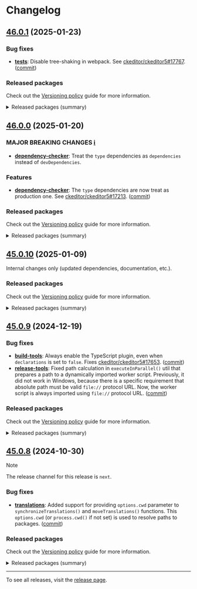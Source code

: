 Changelog
=========

## [46.0.1](https://github.com/ckeditor/ckeditor5-dev/compare/v46.0.0...v46.0.1) (2025-01-23)

### Bug fixes

* **[tests](https://www.npmjs.com/package/@ckeditor/ckeditor5-dev-tests)**: Disable tree-shaking in webpack. See [ckeditor/ckeditor5#17767](https://github.com/ckeditor/ckeditor5/issues/17767). ([commit](https://github.com/ckeditor/ckeditor5-dev/commit/0afe20b0819a37d6e1c684fe50ac5512b2c9b370))

### Released packages

Check out the [Versioning policy](https://ckeditor.com/docs/ckeditor5/latest/framework/guides/support/versioning-policy.html) guide for more information.

<details>
<summary>Released packages (summary)</summary>

Other releases:

* [@ckeditor/ckeditor5-dev-build-tools](https://www.npmjs.com/package/@ckeditor/ckeditor5-dev-build-tools/v/46.0.1): v46.0.0 => v46.0.1
* [@ckeditor/ckeditor5-dev-bump-year](https://www.npmjs.com/package/@ckeditor/ckeditor5-dev-bump-year/v/46.0.1): v46.0.0 => v46.0.1
* [@ckeditor/ckeditor5-dev-ci](https://www.npmjs.com/package/@ckeditor/ckeditor5-dev-ci/v/46.0.1): v46.0.0 => v46.0.1
* [@ckeditor/ckeditor5-dev-dependency-checker](https://www.npmjs.com/package/@ckeditor/ckeditor5-dev-dependency-checker/v/46.0.1): v46.0.0 => v46.0.1
* [@ckeditor/ckeditor5-dev-docs](https://www.npmjs.com/package/@ckeditor/ckeditor5-dev-docs/v/46.0.1): v46.0.0 => v46.0.1
* [@ckeditor/ckeditor5-dev-release-tools](https://www.npmjs.com/package/@ckeditor/ckeditor5-dev-release-tools/v/46.0.1): v46.0.0 => v46.0.1
* [@ckeditor/ckeditor5-dev-stale-bot](https://www.npmjs.com/package/@ckeditor/ckeditor5-dev-stale-bot/v/46.0.1): v46.0.0 => v46.0.1
* [@ckeditor/ckeditor5-dev-tests](https://www.npmjs.com/package/@ckeditor/ckeditor5-dev-tests/v/46.0.1): v46.0.0 => v46.0.1
* [@ckeditor/ckeditor5-dev-translations](https://www.npmjs.com/package/@ckeditor/ckeditor5-dev-translations/v/46.0.1): v46.0.0 => v46.0.1
* [@ckeditor/ckeditor5-dev-utils](https://www.npmjs.com/package/@ckeditor/ckeditor5-dev-utils/v/46.0.1): v46.0.0 => v46.0.1
* [@ckeditor/ckeditor5-dev-web-crawler](https://www.npmjs.com/package/@ckeditor/ckeditor5-dev-web-crawler/v/46.0.1): v46.0.0 => v46.0.1
* [@ckeditor/typedoc-plugins](https://www.npmjs.com/package/@ckeditor/typedoc-plugins/v/46.0.1): v46.0.0 => v46.0.1
</details>


## [46.0.0](https://github.com/ckeditor/ckeditor5-dev/compare/v45.0.10...v46.0.0) (2025-01-20)

### MAJOR BREAKING CHANGES [ℹ️](https://ckeditor.com/docs/ckeditor5/latest/framework/guides/support/versioning-policy.html#major-and-minor-breaking-changes)

* **[dependency-checker](https://www.npmjs.com/package/@ckeditor/ckeditor5-dev-dependency-checker)**: Treat the `type` dependencies as `dependencies` instead of `devDependencies`.

### Features

* **[dependency-checker](https://www.npmjs.com/package/@ckeditor/ckeditor5-dev-dependency-checker)**: The `type` dependencies are now treat as production one. See [ckeditor/ckeditor5#17213](https://github.com/ckeditor/ckeditor5/issues/17213). ([commit](https://github.com/ckeditor/ckeditor5-dev/commit/39727984680b51c99f9233b1c5ce9c10c3f7b0e5))

### Released packages

Check out the [Versioning policy](https://ckeditor.com/docs/ckeditor5/latest/framework/guides/support/versioning-policy.html) guide for more information.

<details>
<summary>Released packages (summary)</summary>

Releases containing new features:

* [@ckeditor/ckeditor5-dev-dependency-checker](https://www.npmjs.com/package/@ckeditor/ckeditor5-dev-dependency-checker/v/46.0.0): v45.0.10 => v46.0.0

Other releases:

* [@ckeditor/ckeditor5-dev-build-tools](https://www.npmjs.com/package/@ckeditor/ckeditor5-dev-build-tools/v/46.0.0): v45.0.10 => v46.0.0
* [@ckeditor/ckeditor5-dev-bump-year](https://www.npmjs.com/package/@ckeditor/ckeditor5-dev-bump-year/v/46.0.0): v45.0.10 => v46.0.0
* [@ckeditor/ckeditor5-dev-ci](https://www.npmjs.com/package/@ckeditor/ckeditor5-dev-ci/v/46.0.0): v45.0.10 => v46.0.0
* [@ckeditor/ckeditor5-dev-docs](https://www.npmjs.com/package/@ckeditor/ckeditor5-dev-docs/v/46.0.0): v45.0.10 => v46.0.0
* [@ckeditor/ckeditor5-dev-release-tools](https://www.npmjs.com/package/@ckeditor/ckeditor5-dev-release-tools/v/46.0.0): v45.0.10 => v46.0.0
* [@ckeditor/ckeditor5-dev-stale-bot](https://www.npmjs.com/package/@ckeditor/ckeditor5-dev-stale-bot/v/46.0.0): v45.0.10 => v46.0.0
* [@ckeditor/ckeditor5-dev-tests](https://www.npmjs.com/package/@ckeditor/ckeditor5-dev-tests/v/46.0.0): v45.0.10 => v46.0.0
* [@ckeditor/ckeditor5-dev-translations](https://www.npmjs.com/package/@ckeditor/ckeditor5-dev-translations/v/46.0.0): v45.0.10 => v46.0.0
* [@ckeditor/ckeditor5-dev-utils](https://www.npmjs.com/package/@ckeditor/ckeditor5-dev-utils/v/46.0.0): v45.0.10 => v46.0.0
* [@ckeditor/ckeditor5-dev-web-crawler](https://www.npmjs.com/package/@ckeditor/ckeditor5-dev-web-crawler/v/46.0.0): v45.0.10 => v46.0.0
* [@ckeditor/typedoc-plugins](https://www.npmjs.com/package/@ckeditor/typedoc-plugins/v/46.0.0): v45.0.10 => v46.0.0
</details>


## [45.0.10](https://github.com/ckeditor/ckeditor5-dev/compare/v45.0.9...v45.0.10) (2025-01-09)

Internal changes only (updated dependencies, documentation, etc.).

### Released packages

Check out the [Versioning policy](https://ckeditor.com/docs/ckeditor5/latest/framework/guides/support/versioning-policy.html) guide for more information.

<details>
<summary>Released packages (summary)</summary>

Other releases:

* [@ckeditor/ckeditor5-dev-build-tools](https://www.npmjs.com/package/@ckeditor/ckeditor5-dev-build-tools/v/45.0.10): v45.0.9 => v45.0.10
* [@ckeditor/ckeditor5-dev-bump-year](https://www.npmjs.com/package/@ckeditor/ckeditor5-dev-bump-year/v/45.0.10): v45.0.9 => v45.0.10
* [@ckeditor/ckeditor5-dev-ci](https://www.npmjs.com/package/@ckeditor/ckeditor5-dev-ci/v/45.0.10): v45.0.9 => v45.0.10
* [@ckeditor/ckeditor5-dev-dependency-checker](https://www.npmjs.com/package/@ckeditor/ckeditor5-dev-dependency-checker/v/45.0.10): v45.0.9 => v45.0.10
* [@ckeditor/ckeditor5-dev-docs](https://www.npmjs.com/package/@ckeditor/ckeditor5-dev-docs/v/45.0.10): v45.0.9 => v45.0.10
* [@ckeditor/ckeditor5-dev-release-tools](https://www.npmjs.com/package/@ckeditor/ckeditor5-dev-release-tools/v/45.0.10): v45.0.9 => v45.0.10
* [@ckeditor/ckeditor5-dev-stale-bot](https://www.npmjs.com/package/@ckeditor/ckeditor5-dev-stale-bot/v/45.0.10): v45.0.9 => v45.0.10
* [@ckeditor/ckeditor5-dev-tests](https://www.npmjs.com/package/@ckeditor/ckeditor5-dev-tests/v/45.0.10): v45.0.9 => v45.0.10
* [@ckeditor/ckeditor5-dev-translations](https://www.npmjs.com/package/@ckeditor/ckeditor5-dev-translations/v/45.0.10): v45.0.9 => v45.0.10
* [@ckeditor/ckeditor5-dev-utils](https://www.npmjs.com/package/@ckeditor/ckeditor5-dev-utils/v/45.0.10): v45.0.9 => v45.0.10
* [@ckeditor/ckeditor5-dev-web-crawler](https://www.npmjs.com/package/@ckeditor/ckeditor5-dev-web-crawler/v/45.0.10): v45.0.9 => v45.0.10
* [@ckeditor/typedoc-plugins](https://www.npmjs.com/package/@ckeditor/typedoc-plugins/v/45.0.10): v45.0.9 => v45.0.10
</details>


## [45.0.9](https://github.com/ckeditor/ckeditor5-dev/compare/v45.0.8...v45.0.9) (2024-12-19)

### Bug fixes

* **[build-tools](https://www.npmjs.com/package/@ckeditor/ckeditor5-dev-build-tools)**: Always enable the TypeScript plugin, even when `declarations` is set to `false`. Fixes [ckeditor/ckeditor5#17653](https://github.com/ckeditor/ckeditor5/issues/17653). ([commit](https://github.com/ckeditor/ckeditor5-dev/commit/86f5db1b6aeb3c0e21276df104d4a4c5ee493053))
* **[release-tools](https://www.npmjs.com/package/@ckeditor/ckeditor5-dev-release-tools)**: Fixed path calculation in `executeInParallel()` util that prepares a path to a dynamically imported worker script. Previously, it did not work in Windows, because there is a specific requirement that absolute path must be valid `file://` protocol URL. Now, the worker script is always imported using `file://` protocol URL. ([commit](https://github.com/ckeditor/ckeditor5-dev/commit/3bbf3f4849d91b8613283ebd56ea966501215de1))

### Released packages

Check out the [Versioning policy](https://ckeditor.com/docs/ckeditor5/latest/framework/guides/support/versioning-policy.html) guide for more information.

<details>
<summary>Released packages (summary)</summary>

Other releases:

* [@ckeditor/ckeditor5-dev-build-tools](https://www.npmjs.com/package/@ckeditor/ckeditor5-dev-build-tools/v/45.0.9): v45.0.8 => v45.0.9
* [@ckeditor/ckeditor5-dev-bump-year](https://www.npmjs.com/package/@ckeditor/ckeditor5-dev-bump-year/v/45.0.9): v45.0.8 => v45.0.9
* [@ckeditor/ckeditor5-dev-ci](https://www.npmjs.com/package/@ckeditor/ckeditor5-dev-ci/v/45.0.9): v45.0.8 => v45.0.9
* [@ckeditor/ckeditor5-dev-dependency-checker](https://www.npmjs.com/package/@ckeditor/ckeditor5-dev-dependency-checker/v/45.0.9): v45.0.8 => v45.0.9
* [@ckeditor/ckeditor5-dev-docs](https://www.npmjs.com/package/@ckeditor/ckeditor5-dev-docs/v/45.0.9): v45.0.8 => v45.0.9
* [@ckeditor/ckeditor5-dev-release-tools](https://www.npmjs.com/package/@ckeditor/ckeditor5-dev-release-tools/v/45.0.9): v45.0.8 => v45.0.9
* [@ckeditor/ckeditor5-dev-stale-bot](https://www.npmjs.com/package/@ckeditor/ckeditor5-dev-stale-bot/v/45.0.9): v45.0.8 => v45.0.9
* [@ckeditor/ckeditor5-dev-tests](https://www.npmjs.com/package/@ckeditor/ckeditor5-dev-tests/v/45.0.9): v45.0.8 => v45.0.9
* [@ckeditor/ckeditor5-dev-translations](https://www.npmjs.com/package/@ckeditor/ckeditor5-dev-translations/v/45.0.9): v45.0.8 => v45.0.9
* [@ckeditor/ckeditor5-dev-utils](https://www.npmjs.com/package/@ckeditor/ckeditor5-dev-utils/v/45.0.9): v45.0.8 => v45.0.9
* [@ckeditor/ckeditor5-dev-web-crawler](https://www.npmjs.com/package/@ckeditor/ckeditor5-dev-web-crawler/v/45.0.9): v45.0.8 => v45.0.9
* [@ckeditor/typedoc-plugins](https://www.npmjs.com/package/@ckeditor/typedoc-plugins/v/45.0.9): v45.0.8 => v45.0.9
</details>


## [45.0.8](https://github.com/ckeditor/ckeditor5-dev/compare/v45.0.7...v45.0.8) (2024-10-30)

> [!NOTE]
> The release channel for this release is `next`.

### Bug fixes

* **[translations](https://www.npmjs.com/package/@ckeditor/ckeditor5-dev-translations)**: Added support for providing `options.cwd` parameter to `synchronizeTranslations()` and `moveTranslations()` functions. This `options.cwd` (or `process.cwd()` if not set) is used to resolve paths to packages. ([commit](https://github.com/ckeditor/ckeditor5-dev/commit/37c389ce204b1bd571d085ade3809819b2a12307))

### Released packages

Check out the [Versioning policy](https://ckeditor.com/docs/ckeditor5/latest/framework/guides/support/versioning-policy.html) guide for more information.

<details>
<summary>Released packages (summary)</summary>

Other releases:

* [@ckeditor/ckeditor5-dev-build-tools](https://www.npmjs.com/package/@ckeditor/ckeditor5-dev-build-tools/v/45.0.8): v45.0.7 => v45.0.8
* [@ckeditor/ckeditor5-dev-bump-year](https://www.npmjs.com/package/@ckeditor/ckeditor5-dev-bump-year/v/45.0.8): v45.0.7 => v45.0.8
* [@ckeditor/ckeditor5-dev-ci](https://www.npmjs.com/package/@ckeditor/ckeditor5-dev-ci/v/45.0.8): v45.0.7 => v45.0.8
* [@ckeditor/ckeditor5-dev-dependency-checker](https://www.npmjs.com/package/@ckeditor/ckeditor5-dev-dependency-checker/v/45.0.8): v45.0.7 => v45.0.8
* [@ckeditor/ckeditor5-dev-docs](https://www.npmjs.com/package/@ckeditor/ckeditor5-dev-docs/v/45.0.8): v45.0.7 => v45.0.8
* [@ckeditor/ckeditor5-dev-release-tools](https://www.npmjs.com/package/@ckeditor/ckeditor5-dev-release-tools/v/45.0.8): v45.0.7 => v45.0.8
* [@ckeditor/ckeditor5-dev-stale-bot](https://www.npmjs.com/package/@ckeditor/ckeditor5-dev-stale-bot/v/45.0.8): v45.0.7 => v45.0.8
* [@ckeditor/ckeditor5-dev-tests](https://www.npmjs.com/package/@ckeditor/ckeditor5-dev-tests/v/45.0.8): v45.0.7 => v45.0.8
* [@ckeditor/ckeditor5-dev-translations](https://www.npmjs.com/package/@ckeditor/ckeditor5-dev-translations/v/45.0.8): v45.0.7 => v45.0.8
* [@ckeditor/ckeditor5-dev-utils](https://www.npmjs.com/package/@ckeditor/ckeditor5-dev-utils/v/45.0.8): v45.0.7 => v45.0.8
* [@ckeditor/ckeditor5-dev-web-crawler](https://www.npmjs.com/package/@ckeditor/ckeditor5-dev-web-crawler/v/45.0.8): v45.0.7 => v45.0.8
* [@ckeditor/typedoc-plugins](https://www.npmjs.com/package/@ckeditor/typedoc-plugins/v/45.0.8): v45.0.7 => v45.0.8
</details>

---

To see all releases, visit the [release page](https://github.com/ckeditor/ckeditor5-dev/releases).
